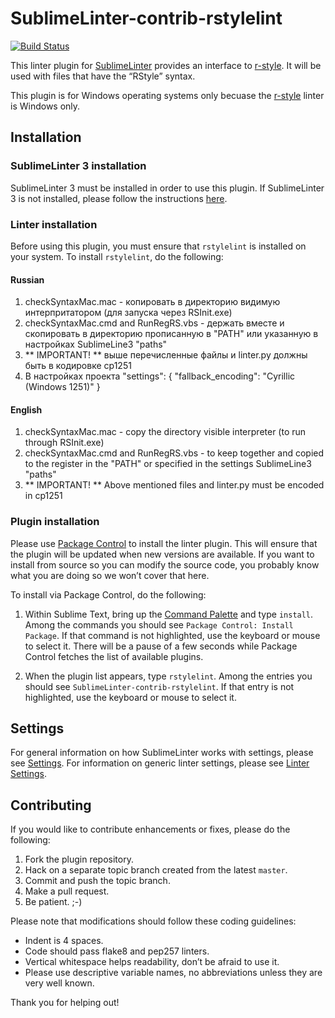 SublimeLinter-contrib-rstylelint
================================

[![Build Status](https://travis-ci.org/SublimeLinter/SublimeLinter-contrib-rstylelint.svg?branch=master)](https://travis-ci.org/SublimeLinter/SublimeLinter-contrib-rstylelint)

This linter plugin for [SublimeLinter][docs] provides an interface to [r-style][r-style]. It will be used with files that have the “RStyle” syntax.

This plugin is for Windows operating systems only becuase the [r-style][r-style] linter is Windows only.

## Installation

### SublimeLinter 3 installation

SublimeLinter 3 must be installed in order to use this plugin. If SublimeLinter 3 is not installed, please follow the instructions [here][installation].

### Linter installation
Before using this plugin, you must ensure that `rstylelint` is installed on your system. To install `rstylelint`, do the following:

#### Russian
1. checkSyntaxMac.mac - копировать в директорию видимую интерпритатором (для запуска через RSInit.exe)
2. checkSyntaxMac.cmd and RunRegRS.vbs - держать вместе и скопировать в директорию прописанную в "PATH" или указанную в настройках SublimeLine3 "paths"
3. ** IMPORTANT! ** выше перечисленные файлы и linter.py должны быть в кодировке cp1251
4. В настройках проекта
"settings":
    {
        "fallback_encoding": "Cyrillic (Windows 1251)"
    }

#### English
1. checkSyntaxMac.mac - copy the directory visible interpreter (to run through RSInit.exe)
2. checkSyntaxMac.cmd and RunRegRS.vbs - to keep together and copied to the register in the "PATH" or specified in the settings SublimeLine3 "paths"
3. ** IMPORTANT! ** Above mentioned files and linter.py must be encoded in cp1251

### Plugin installation
Please use [Package Control][pc] to install the linter plugin. This will ensure that the plugin will be updated when new versions are available. If you want to install from source so you can modify the source code, you probably know what you are doing so we won’t cover that here.

To install via Package Control, do the following:

1. Within Sublime Text, bring up the [Command Palette][cmd] and type `install`. Among the commands you should see `Package Control: Install Package`. If that command is not highlighted, use the keyboard or mouse to select it. There will be a pause of a few seconds while Package Control fetches the list of available plugins.

1. When the plugin list appears, type `rstylelint`. Among the entries you should see `SublimeLinter-contrib-rstylelint`. If that entry is not highlighted, use the keyboard or mouse to select it.

## Settings
For general information on how SublimeLinter works with settings, please see [Settings][settings]. For information on generic linter settings, please see [Linter Settings][linter-settings].

## Contributing
If you would like to contribute enhancements or fixes, please do the following:

1. Fork the plugin repository.
1. Hack on a separate topic branch created from the latest `master`.
1. Commit and push the topic branch.
1. Make a pull request.
1. Be patient.  ;-)

Please note that modifications should follow these coding guidelines:

- Indent is 4 spaces.
- Code should pass flake8 and pep257 linters.
- Vertical whitespace helps readability, don’t be afraid to use it.
- Please use descriptive variable names, no abbreviations unless they are very well known.

Thank you for helping out!

[docs]: http://sublimelinter.readthedocs.org
[installation]: http://sublimelinter.readthedocs.org/en/latest/installation.html
[locating-executables]: http://sublimelinter.readthedocs.org/en/latest/usage.html#how-linter-executables-are-located
[pc]: https://sublime.wbond.net/installation
[cmd]: http://docs.sublimetext.info/en/sublime-text-3/extensibility/command_palette.html
[settings]: http://sublimelinter.readthedocs.org/en/latest/settings.html
[linter-settings]: http://sublimelinter.readthedocs.org/en/latest/linter_settings.html
[inline-settings]: http://sublimelinter.readthedocs.org/en/latest/settings.html#inline-settings
[r-style]: https://github.com/mom1/SublimeRStyle